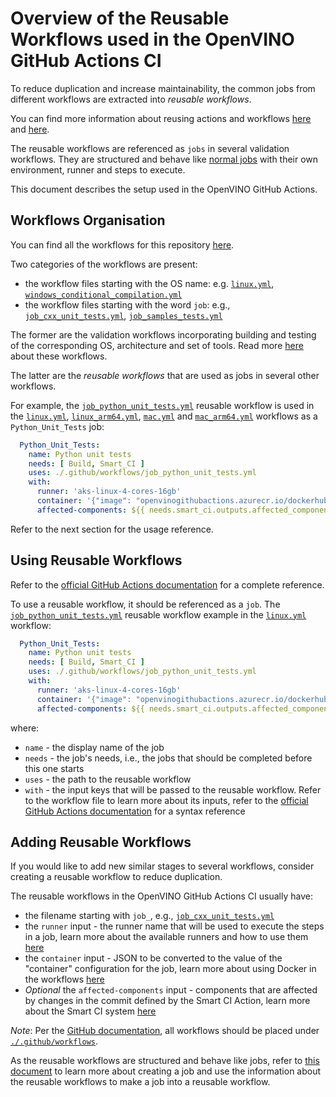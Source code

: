 # Overview of the Reusable Workflows used in the OpenVINO GitHub Actions CI

To reduce duplication and increase maintainability, the common jobs from different workflows are extracted into _reusable workflows_.

You can find more information about reusing actions and workflows [here](https://github.com/marketplace?type=actions) and [here](https://docs.github.com/en/actions/using-workflows/reusing-workflows).

The reusable workflows are referenced as `jobs` in several validation workflows. They are structured and behave like [normal jobs](./overview.md#single-job-overview) with their own environment, runner and steps to execute.

This document describes the setup used in the OpenVINO GitHub Actions.

## Workflows Organisation

You can find all the workflows for this repository [here](../../../../.github/workflows).

Two categories of the workflows are present: 
* the workflow files starting with the OS name: e.g. [`linux.yml`](./../../../../.github/workflows/linux.yml), [`windows_conditional_compilation.yml`](./../../../../.github/workflows/windows_conditional_compilation.yml)
* the workflow files starting with the word `job`: e.g., [`job_cxx_unit_tests.yml`](./../../../../.github/workflows/job_cxx_unit_tests.yml), [`job_samples_tests.yml`](./../../../../.github/workflows/job_samples_tests.yml)

The former are the validation workflows incorporating building and testing of the corresponding OS, architecture and set of tools. Read more [here](./overview.md#structure-of-the-workflows) about these workflows.

The latter are the _reusable workflows_ that are used as jobs in several other workflows.

For example, the [`job_python_unit_tests.yml`](./../../../../.github/workflows/job_python_unit_tests.yml) reusable workflow is used in the [`linux.yml`](./../../../../.github/workflows/linux.yml), [`linux_arm64.yml`](./../../../../.github/workflows/linux_arm64.yml), 
[`mac.yml`](./../../../../.github/workflows/mac.yml) and [`mac_arm64.yml`](./../../../../.github/workflows/mac_arm64.yml) workflows as a `Python_Unit_Tests` job:
```yaml
  Python_Unit_Tests:
    name: Python unit tests
    needs: [ Build, Smart_CI ]
    uses: ./.github/workflows/job_python_unit_tests.yml
    with:
      runner: 'aks-linux-4-cores-16gb'
      container: '{"image": "openvinogithubactions.azurecr.io/dockerhub/ubuntu:20.04", "volumes": ["/mount:/mount"]}'
      affected-components: ${{ needs.smart_ci.outputs.affected_components }}
```

Refer to the next section for the usage reference.

## Using Reusable Workflows

Refer to the [official GitHub Actions documentation](https://docs.github.com/en/actions/using-workflows/reusing-workflows#calling-a-reusable-workflow) for a complete reference.

To use a reusable workflow, it should be referenced as a `job`. The [`job_python_unit_tests.yml`](./../../../../.github/workflows/job_python_unit_tests.yml) reusable workflow example 
in the [`linux.yml`](./../../../../.github/workflows/linux.yml) workflow:
```yaml
  Python_Unit_Tests:
    name: Python unit tests
    needs: [ Build, Smart_CI ]
    uses: ./.github/workflows/job_python_unit_tests.yml
    with:
      runner: 'aks-linux-4-cores-16gb'
      container: '{"image": "openvinogithubactions.azurecr.io/dockerhub/ubuntu:20.04", "volumes": ["/mount:/mount"]}'
      affected-components: ${{ needs.smart_ci.outputs.affected_components }}
```
where:
* `name` - the display name of the job
* `needs` - the job's needs, i.e., the jobs that should be completed before this one starts
* `uses` - the path to the reusable workflow
* `with` - the input keys that will be passed to the reusable workflow. Refer to the workflow file to learn more about its inputs, refer to the [official GitHub Actions documentation](https://docs.github.com/en/actions/using-workflows/reusing-workflows#using-inputs-and-secrets-in-a-reusable-workflow) for a syntax reference

## Adding Reusable Workflows

If you would like to add new similar stages to several workflows, consider creating a reusable workflow to reduce duplication.

The reusable workflows in the OpenVINO GitHub Actions CI usually have:
* the filename starting with `job_`, e.g., [`job_cxx_unit_tests.yml`](./../../../../.github/workflows/job_cxx_unit_tests.yml)
* the `runner` input - the runner name that will be used to execute the steps in a job, learn more about the available runners and how to use them [here](./runners.md)
* the `container` input - JSON to be converted to the value of the "container" configuration for the job, learn more about using Docker in the workflows [here](./docker_images.md)
* *Optional* the `affected-components` input - components that are affected by changes in the commit defined by the Smart CI Action, learn more about the Smart CI system [here](./smart_ci.md)

*Note*: Per the [GitHub documentation](https://docs.github.com/en/actions/using-workflows/about-workflows#about-workflows), all workflows should be placed under [`./.github/workflows`](./../../../../.github/workflows).

As the reusable workflows are structured and behave like jobs, refer to [this document](./adding_tests.md) to learn more about creating a job and
use the information about the reusable workflows to make a job into a reusable workflow.
